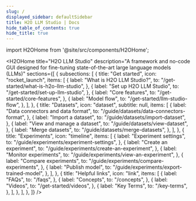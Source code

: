 ```yaml
---
slug: /
displayed_sidebar: defaultSidebar
title: H2O LLM Studio | Docs
hide_table_of_contents: true
hide_title: true
---
```


import H2OHome from '@site/src/components/H2OHome';

<H2OHome title="H2O LLM Studio" description="A framework and no-code GUI designed for fine-tuning state-of-the-art large language models (LLMs)" sections={[
  {
    subsections: [
      {
        title: "Get started",
        icon: "rocket_launch",
        items: [
          {
            label: "What is H2O LLM Studio?",
            to: "/get-started/what-is-h2o-llm-studio",
          },
          {
            label: "Set up H2O LLM Studio",
            to: "/get-started/set-up-llm-studio",
          },
          {
            label: "Core features",
            to: "/get-started/core-features",
          },
          {
            label: "Model flow",
            to: "/get-started/llm-studio-flow",
          },
        ],
      },
      {
        title: "Datasets",
        icon: "dataset",
        subtitle: null,
        items: [
          {
            label: "Data connectors and data format",
            to: "/guide/datasets/data-connectors-format",
          },
          {
            label: "Import a dataset",
            to: "/guide/datasets/import-dataset",
          },
          {
            label: "View and manage a dataset",
            to: "/guide/datasets/view-dataset",
          },
          {
            label: "Merge datasets",
            to: "/guide/datasets/merge-datasets",
          },
        ],
      },
      {
        title: "Experiments",
        icon: "timeline",
        items: [
          {
            label: "Experiment settings",
            to: "/guide/experiments/experiment-settings",
          },
          {
            label: "Create an experiment",
            to: "/guide/experiments/create-an-experiment",
          },
          {
            label: "Monitor experiments",
            to: "/guide/experiments/view-an-experiment",
          },
          {
            label: "Compare experiments",
            to: "/guide/experiments/compare-experiments",
          },
          {
            label: "Publish model",
            to: "/guide/experiments/export-trained-model",
          },
        ],
      },
            {
        title: "Helpful links",
        icon: "link",
        items: [
          {
            label: "FAQs",
            to: "/faqs",
          },
          {
            label: "Concepts",
            to: "/concepts",
          },
          {
            label: "Videos",
            to: "/get-started/videos",
          },
          {
            label: "Key Terms",
            to: "/key-terms",
          },
        ],
      },
    ],
  },
]} />
